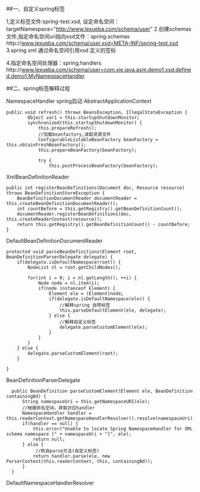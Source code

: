 ##一、自定义spring标签

1,定义标签文件:spring-test.xsd,
    设定命名空间：targetNamespace="http://www.lexueba.com/schema/user"
2.创建schemas文件,指定命名空间uri指向xsd文件：spring.schemas
    http\://www.lexueba.com/schema/user.xsd=META-INF/spring-test.xsd
3.spring xml 通过命名空间引用xsd 定义的签标

4.指定命名空间处理器：spring.handlers
    http\://www.lexueba.com/schema/user=com.xie.java.asm.demo1.xsd.defined.demo1.MyNamespaceHandler
    
##二、spring标签解释过程

NamespaceHandler
spring启动
AbstractApplicationContext

    public void refresh() throws BeansException, IllegalStateException {
            Object var1 = this.startupShutdownMonitor;
            synchronized(this.startupShutdownMonitor) {
                this.prepareRefresh();
                //加载beanfactory,读取资源文件
                ConfigurableListableBeanFactory beanFactory = this.obtainFreshBeanFactory();
                this.prepareBeanFactory(beanFactory);
    
                try {
                    this.postProcessBeanFactory(beanFactory);
          
 
    
XmlBeanDefinitionReader

    public int registerBeanDefinitions(Document doc, Resource resource) throws BeanDefinitionStoreException {
        BeanDefinitionDocumentReader documentReader = this.createBeanDefinitionDocumentReader();
        int countBefore = this.getRegistry().getBeanDefinitionCount();
        documentReader.registerBeanDefinitions(doc, this.createReaderContext(resource));
        return this.getRegistry().getBeanDefinitionCount() - countBefore;
    }

DefaultBeanDefinitionDocumentReader

    
    protected void parseBeanDefinitions(Element root, BeanDefinitionParserDelegate delegate) {
        if(delegate.isDefaultNamespace(root)) {
            NodeList nl = root.getChildNodes();

            for(int i = 0; i < nl.getLength(); ++i) {
                Node node = nl.item(i);
                if(node instanceof Element) {
                    Element ele = (Element)node;
                    if(delegate.isDefaultNamespace(ele)) {
                        //解释spring 自带标签
                        this.parseDefaultElement(ele, delegate);
                    } else {
                        //解释自定义标签
                        delegate.parseCustomElement(ele);
                    }
                }
            }
        } else {
            delegate.parseCustomElement(root);
        }

    }
 
BeanDefinitionParserDelegate
  
      public BeanDefinition parseCustomElement(Element ele, BeanDefinition containingBd) {
          String namespaceUri = this.getNamespaceURI(ele);
          //根据命名空间，获取对应handler
          NamespaceHandler handler = this.readerContext.getNamespaceHandlerResolver().resolve(namespaceUri);
          if(handler == null) {
              this.error("Unable to locate Spring NamespaceHandler for XML schema namespace [" + namespaceUri + "]", ele);
              return null;
          } else {
               //执自parse方法(自定义标签)
              return handler.parse(ele, new ParserContext(this.readerContext, this, containingBd));
          }
      }
      
      
DefaultNamespaceHandlerResolver